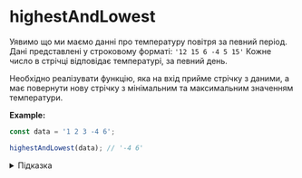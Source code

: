 # highestAndLowest

Уявимо що ми маємо данні про температуру повітря за певний період.
Дані представлені у строковому форматі:
`'12 15 6 -4 5 15'`
Кожне число в стрічці відповідає температурі, за певний день. 

Необхідно реалізувати функцію, яка на вхід прийме стрічку з даними,
a має повернути нову стрічку з мінімальним та максимальним значенням температури.

**Example:**

```js
const data = '1 2 3 -4 6';

highestAndLowest(data); // '-4 6'
```

<details>
  <summary>Підказка</summary>
  
---

Зверніть увагу на методи:
* [`Math.min()`](https://developer.mozilla.org/en-US/docs/Web/JavaScript/Reference/Global_Objects/Math/min)
* [`Math.max()`](https://developer.mozilla.org/en-US/docs/Web/JavaScript/Reference/Global_Objects/Math/max)
</details>

